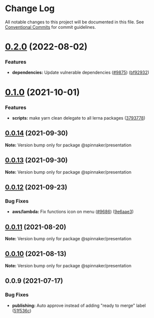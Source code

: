 # Change Log

All notable changes to this project will be documented in this file.
See [Conventional Commits](https://conventionalcommits.org) for commit guidelines.

# [0.2.0](https://github.com/spinnaker/deck/compare/@spinnaker/presentation@0.1.0...@spinnaker/presentation@0.2.0) (2022-08-02)


### Features

* **dependencies:** Update vulnerable dependencies ([#9875](https://github.com/spinnaker/deck/issues/9875)) ([bf92932](https://github.com/spinnaker/deck/commit/bf92932c9396a88fb902050b52f504e4ac01aaa0))





# [0.1.0](https://github.com/spinnaker/deck/compare/@spinnaker/presentation@0.0.14...@spinnaker/presentation@0.1.0) (2021-10-01)


### Features

* **scripts:** make yarn clean delegate to all lerna packages ([3793778](https://github.com/spinnaker/deck/commit/3793778dfefdefd496cf3a9f6032d5c7ff210da9))





## [0.0.14](https://github.com/spinnaker/deck/compare/@spinnaker/presentation@0.0.12...@spinnaker/presentation@0.0.14) (2021-09-30)

**Note:** Version bump only for package @spinnaker/presentation





## [0.0.13](https://github.com/spinnaker/deck/compare/@spinnaker/presentation@0.0.12...@spinnaker/presentation@0.0.13) (2021-09-30)

**Note:** Version bump only for package @spinnaker/presentation





## [0.0.12](https://github.com/spinnaker/deck/compare/@spinnaker/presentation@0.0.11...@spinnaker/presentation@0.0.12) (2021-09-23)


### Bug Fixes

* **aws/lambda:** Fix functions icon on menu ([#9686](https://github.com/spinnaker/deck/issues/9686)) ([9e6aae3](https://github.com/spinnaker/deck/commit/9e6aae34af206ea6d280fac1b892d7aba7f38abc))





## [0.0.11](https://github.com/spinnaker/deck/compare/@spinnaker/presentation@0.0.10...@spinnaker/presentation@0.0.11) (2021-08-20)

**Note:** Version bump only for package @spinnaker/presentation





## [0.0.10](https://github.com/spinnaker/deck/compare/@spinnaker/presentation@0.0.9...@spinnaker/presentation@0.0.10) (2021-08-13)

**Note:** Version bump only for package @spinnaker/presentation





## 0.0.9 (2021-07-17)


### Bug Fixes

* **publishing:** Auto approve instead of adding "ready to merge" label ([51f536c](https://github.com/spinnaker/deck/commit/51f536c275e77854d8f173aeec86412ffbd66b6d))
